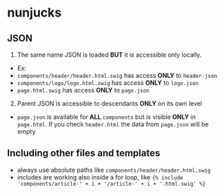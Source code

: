 # nunjucks

## JSON

1. The same name JSON is loaded **BUT** it is accessible only locally.
- Ex:
- `components/header/header.html.swig` has access **ONLY** to `header.json`
- `components/logo/logo.html.swig` has access **ONLY** to `logo.json`
- `page.html.swig` has access **ONLY** to `page.json`

2. Parent JSON is accessible to descendants **ONLY** on its own level
- `page.json` is available for **ALL** `components` but is visible **ONLY** in `page.html`. If you check `header.html` the data from `page.json` will be empty


## Including other files and templates

- always use absolute paths like `components/header/header.html.swig`
- includes are working also inside a for loop, like `{% include 'components/article-' + i + '/article-' + i + '.html.swig' %}`
